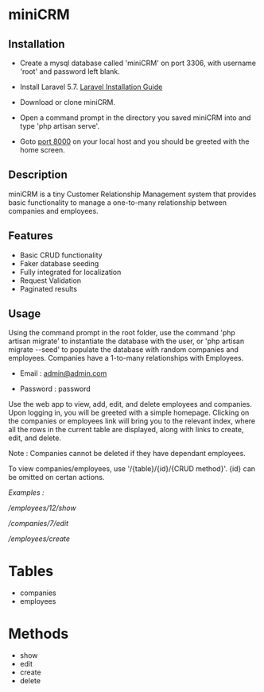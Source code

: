 # miniCRM

## Installation

- Create a mysql database called 'miniCRM' on port 3306, with username 'root' and password left blank.

- Install Laravel 5.7. [Laravel Installation Guide](https://laravel.com/docs/5.7/installation)

- Download or clone miniCRM.

- Open a command prompt in the directory you saved miniCRM into and type 'php artisan serve'.

- Goto [port 8000](http://127.0.0.1:8000) on your local host and you should be greeted with the home screen.


## Description

miniCRM is a tiny Customer Relationship Management system that provides basic functionality to manage
a one-to-many relationship between companies and employees.


## Features
 - Basic CRUD functionality
 - Faker database seeding
 - Fully integrated for localization
 - Request Validation
 - Paginated results


## Usage

Using the command prompt in the root folder, use the command 'php artisan migrate' to instantiate the database
with the user, or 'php artisan migrate --seed' to populate the database with random companies and employees.
Companies have a 1-to-many relationships with Employees.


 - Email : admin@admin.com
 
 - Password : password

Use the web app to view, add, edit, and delete employees and companies. Upon logging in, you will be greeted with
a simple homepage. Clicking on the companies or employees link will bring you to the relevant index, where all the
rows in the current table are displayed, along with links to create, edit, and delete.

Note : Companies cannot be deleted if they have dependant employees.

To view companies/employees, use '/{table}/{id}/{CRUD method}'. {id} can be omitted on certan actions.

*Examples :*

*/employees/12/show*

*/companies/7/edit*

*/employees/create*


# Tables
- companies
- employees


# Methods
- show
- edit
- create
- delete
